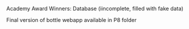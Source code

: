 Academy Award Winners: Database (iincomplete, filled with fake data)

Final version of bottle webapp available in P8 folder
